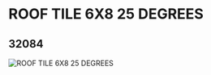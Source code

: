 # ROOF TILE 6X8 25 DEGREES
## 32084
![ROOF TILE 6X8 25 DEGREES](https://lc-www-live-s.legocdn.com/media/bricks/5/2/4116769.jpg)